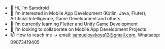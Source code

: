 - 👋 Hi, I’m Samdroid
- 👀 I’m interested in Mobile App Development (Kotlin, Java, Fluter), Artificial Intelligence, Game Development and others
- 🌱 I’m currently learning Flutter and Unity Game Development
- 💞️ I’m looking to collaborate on Mobile App Development Projects
- 📫 How to reach me -> email: samueloyekoya12@gmail.com, Whatsapp: 09073419405

<!---
Sammylex01/Sammylex01 is a ✨ special ✨ repository because its `README.md` (this file) appears on your GitHub profile.
You can click the Preview link to take a look at your changes.
--->
